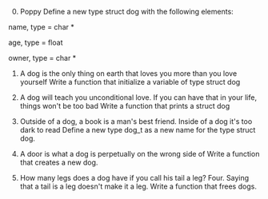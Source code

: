 0. Poppy
Define a new type struct dog with the following elements:



name, type = char *

age, type = float

owner, type = char *


1. A dog is the only thing on earth that loves you more than you love yourself
Write a function that initialize a variable of type struct dog


2. A dog will teach you unconditional love. If you can have that in your life, things won't be too bad
Write a function that prints a struct dog


3. Outside of a dog, a book is a man's best friend. Inside of a dog it's too dark to read
Define a new type dog_t as a new name for the type struct dog.


4. A door is what a dog is perpetually on the wrong side of
Write a function that creates a new dog.


5. How many legs does a dog have if you call his tail a leg? Four. Saying that a tail is a leg doesn't make it a leg.
Write a function that frees dogs.
